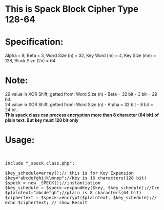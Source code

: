 
# This is Spack Block Cipher Type 128-64 

# Specification:
Alpha = 8, Beta = 3, Word Size (n) = 32, Key Word (m) = 4, Key Size (mn) = 128, Block Size (2n) = 64. 

# Note:
29 value in XOR Shift, getted from: Word Size (n) - Beta = 32 bit - 3 bit = 29 bit. <br>
24 value in XOR Shift, getted from: Word Size (n) - Alpha = 32 bit - 8 bit = 24 bit. <br>
<b>This spack class can process encryption more than 8 character (64 bit) of plain text. But key must 128 bit only</b>
# Usage:


<pre>


include "_speck.class.php";

$key_schedule=array();// this is for Key Expansion
$key="abcdefghijklmnop";//Key is 16 characters(128 bit)
$speck = new _SPECK();//instantiation 
$key_schedule = $speck->expandKey($key, $key_schedule);//Create Key Expantion
$plaintext="abcdefgh";//plain is 8 characters(64 bit)
$ciphertext = $speck->encrypt($plaintext, $key_schedule);// call encrypt function	
echo $ciphertext; // show Result



</pre>




